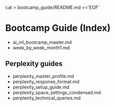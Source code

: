 cat > bootcamp_guide/README.md <<'EOF'
# Bootcamp Guide (Index)

- ai_ml_bootcamp_master.md
- week_by_week_month1.md

## Perplexity guides
- perplexity_master_profile.md
- perplexity_response_format.md
- perplexity_setup_guide.md
- perplexity_space_settings_condensed.md
- perplexity_technical_queries.md
